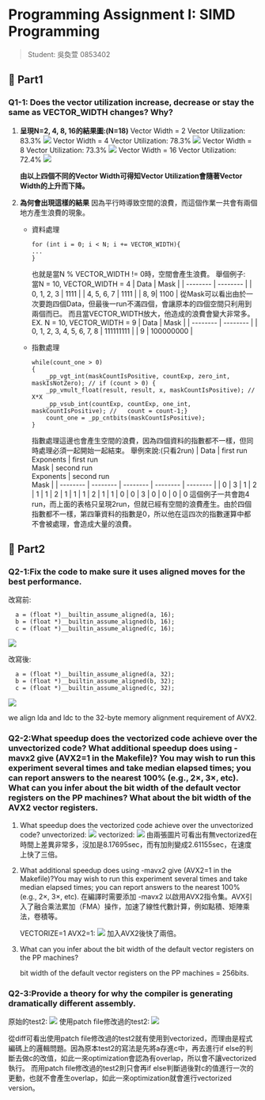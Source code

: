 # Programming Assignment I: SIMD Programming



> Student: 吳奐萱 0853402


## :memo: Part1

### Q1-1: Does the vector utilization increase, decrease or stay the same as VECTOR_WIDTH changes? Why?

1. **呈現N=2, 4, 8, 16的結果圖:(N=18)**
    Vector Width = 2
    Vector Utilization: 83.3%
    ![](https://i.imgur.com/4Pq4XMd.png)
    Vector Width = 4
    Vector Utilization: 78.3%
    ![](https://i.imgur.com/HSWVz0C.png)
    Vector Width = 8
    Vector Utilization: 73.3%
    ![](https://i.imgur.com/ZVEAd7l.png)
    Vector Width = 16
    Vector Utilization: 72.4%
    ![](https://i.imgur.com/cmq3axC.png)

    
    **由以上四個不同的Vector Width可得知Vector Utilization會隨著Vector Width的上升而下降。**
2. **為何會出現這樣的結果**
    因為平行時導致空間的浪費，而這個作業一共會有兩個地方產生浪費的現象。
    *   資料處理  
        ```=
        for (int i = 0; i < N; i += VECTOR_WIDTH){
        ...
        }
        ```
        也就是當N % VECTOR_WIDTH != 0時，空間會產生浪費。
        舉個例子:        
        當N = 10, VECTOR_WIDTH = 4
        | Data | Mask |
        | -------- | -------- |
        | 0, 1, 2, 3  | 1111  |
        | 4, 5, 6, 7  | 1111  |
        | 8, 9| 1100   |
        從Mask可以看出由於一次要跑四個Data，但最後一run不滿四個，會讓原本的四個空間只利用到兩個而已。
        而且當VECTOR_WIDTH放大，他造成的浪費會變大非常多。
        EX. N = 10, VECTOR_WIDTH = 9
        | Data | Mask |
        | -------- | -------- |
        | 0, 1, 2, 3, 4, 5, 6, 7, 8  | 111111111  |
        | 9  | 100000000  |

    *   指數處理
        ```=
        while(count_one > 0)
		{
            _pp_vgt_int(maskCountIsPositive, countExp, zero_int, maskIsNotZero); // if (count > 0) { 
            _pp_vmult_float(result, result, x, maskCountIsPositive); //  X*X
            _pp_vsub_int(countExp, countExp, one_int, maskCountIsPositive); //   count = count-1;}      
            count_one = _pp_cntbits(maskCountIsPositive);
		}
        ```
        指數處理這邊也會產生空間的浪費，因為四個資料的指數都不一樣，但同時處理必須一起開始一起結束。
        舉例來說:(只看2run)
        | Data | first run<br>Exponents | first run<br>Mask | second run <br>Exponents | second run<br>Mask | 
        | -------- | -------- | -------- | -------- | -------- |
        | 0 | 3 | 1 | 2 | 1
        | 1 | 2 | 1 | 1 | 1
        | 2 | 1 | 1 | 0 | 0
        | 3 | 0 | 0 | 0 | 0
        這個例子一共會跑4 run，而上面的表格只呈現2run，但就已經有空間的浪費產生。由於四個指數都不一樣，第四筆資料的指數是0，所以他在這四次的指數運算中都不會被處理，會造成大量的浪費。
## :memo: Part2
### Q2-1:Fix the code to make sure it uses aligned moves for the best performance. 
改寫前:
```=
  a = (float *)__builtin_assume_aligned(a, 16);
  b = (float *)__builtin_assume_aligned(b, 16);
  c = (float *)__builtin_assume_aligned(c, 16);
```
![](https://i.imgur.com/F25BHbV.png)

改寫後:
```=
  a = (float *)__builtin_assume_aligned(a, 32);
  b = (float *)__builtin_assume_aligned(b, 32);
  c = (float *)__builtin_assume_aligned(c, 32);
```
![](https://i.imgur.com/eJO6Nj2.png)


we align lda and ldc to the 32-byte memory alignment requirement of AVX2.
### Q2-2:What speedup does the vectorized code achieve over the unvectorized code? What additional speedup does using -mavx2 give (AVX2=1 in the Makefile)? You may wish to run this experiment several times and take median elapsed times; you can report answers to the nearest 100% (e.g., 2×, 3×, etc). What can you infer about the bit width of the default vector registers on the PP machines? What about the bit width of the AVX2 vector registers.
1. What speedup does the vectorized code achieve over the unvectorized code?
    unvectorized:
    ![](https://i.imgur.com/Us054TG.png)
    vectorized:
    ![](https://i.imgur.com/V6cdZ3G.png)
    由兩張圖片可看出有無vectorized在時間上差異非常多，沒加是8.17695sec，而有加則變成2.61155sec，在速度上快了三倍。
2. What additional speedup does using -mavx2 give (AVX2=1 in the Makefile)?You may wish to run this experiment several times and take median elapsed times; you can report answers to the nearest 100% (e.g., 2×, 3×, etc). 
    在編譯时需要添加 -mavx2 以啟用AVX2指令集。AVX引入了融合乘法累加（FMA）操作，加速了線性代數計算，例如點積、矩陣乘法，卷積等。
    
    VECTORIZE=1 AVX2=1:
    ![](https://i.imgur.com/C5fjIz6.png)
    加入AVX2後快了兩倍。
3. What can you infer about the bit width of the default vector registers on the PP machines?
    
    bit width of the default vector registers on the PP machines = 256bits.




### Q2-3:Provide a theory for why the compiler is generating dramatically different assembly.
原始的test2:
![](https://i.imgur.com/YMKL9WG.png)
使用patch file修改過的test2:
![](https://i.imgur.com/GtlIaC5.png)

從diff可看出使用patch file修改過的test2就有使用到vectorized，而理由是程式編碼上的邏輯問題。因為原本test2的寫法是先將a存進c中，再去進行if else的判斷去做c的改值，如此一來optimization會認為有overlap，所以會不讓vectorized執行。
而用patch file修改過的test2則只會再if else判斷過後對c的值進行一次的更動，也就不會產生overlap，如此一來optimization就會進行vectorized version。

